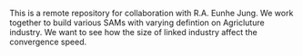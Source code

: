 This is a remote repository for collaboration with R.A. Eunhe Jung. We work together to build various SAMs with varying defintion on Agricluture industry. We want to see how the size of linked industry affect the convergence speed.
